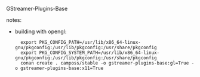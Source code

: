 GStreamer-Plugins-Base

notes:
- building with opengl:
  ```
    export PKG_CONFIG_PATH=/usr/lib/x86_64-linux-gnu/pkgconfig:/usr/lib/pkgconfig:/usr/share/pkgconfig
    export PKG_CONFIG_SYSTEM_PATH=/usr/lib/x86_64-linux-gnu/pkgconfig:/usr/lib/pkgconfig:/usr/share/pkgconfig
    conan create . camposs/stable -o gstreamer-plugins-base:gl=True -o gstreamer-plugins-base:x11=True
  ```